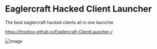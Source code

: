 # Eaglercraft Hacked Client Launcher
The best eaglercraft hacked clients all in one launcher

https://frostico.github.io/Eaglercraft-ClientLauncher-/


![image](https://github.com/user-attachments/assets/3de24d6a-b1fd-41ff-b12c-9641f8d83ac9)
